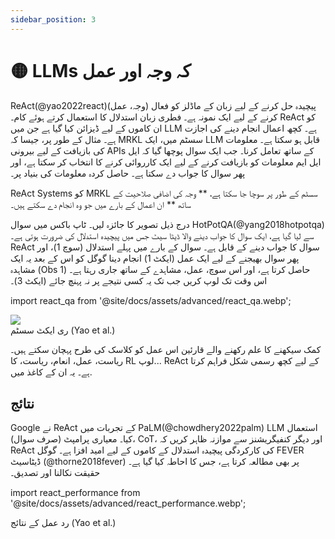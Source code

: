 ```yaml
---
sidebar_position: 3
---
```


# 🟡 LLMs کہ وجہ اور عمل

ReAct(@yao2022react)(وجہ، عمل) پیچیدہ حل کرنے کے لیے زبان کے ماڈلز کو فعال کرنے کے لیے ایک نمونہ ہے۔
فطری زبان استدلال کا استعمال کرتے ہوئے کام۔ ReAct کو ان کاموں کے لیے ڈیزائن کیا گیا ہے جن میں LLM ہے۔
کچھ اعمال انجام دینے کی اجازت ہے۔ مثال کے طور پر، جیسا کہ MRKL سسٹم میں، ایک LLM قابل ہو سکتا ہے۔
معلومات کی بازیافت کے لیے بیرونی APIs کے ساتھ تعامل کرنا۔ جب ایک سوال پوچھا گیا کہ ایل ایل ایم
معلومات کو بازیافت کرنے کے لیے ایک کارروائی کرنے کا انتخاب کر سکتا ہے، اور پھر سوال کا جواب دے سکتا ہے۔
حاصل کردہ معلومات کی بنیاد پر۔

ReAct Systems کو MRKL سسٹم کے طور پر سوچا جا سکتا ہے، ** وجہ کی اضافی صلاحیت کے ساتھ
** ان اعمال کے بارے میں جو وہ انجام دے سکتے ہیں۔

درج ذیل تصویر کا جائزہ لیں۔ ٹاپ باکس میں سوال HotPotQA(@yang2018hotpotqa) سے لیا گیا ہے،
ایک سوال کا جواب دینے والا ڈیٹا سیٹ جس میں پیچیدہ استدلال کی ضرورت ہوتی ہے۔ ReAct سوال کا جواب دینے کے قابل ہے۔
سوال کے بارے میں پہلے استدلال (سوچ 1)، اور پھر سوال بھیجنے کے لیے ایک عمل (ایکٹ 1) انجام دینا
گوگل کو اس کے بعد یہ ایک مشاہدہ (Obs 1) حاصل کرتا ہے، اور اس سوچ، عمل، مشاہدے کے ساتھ جاری رہتا ہے۔
اس وقت تک لوپ کریں جب تک یہ کسی نتیجے پر نہ پہنچ جائے (ایکٹ 3)۔


import react_qa from '@site/docs/assets/advanced/react_qa.webp';

<div style={{textAlign: 'center'}}>
   <img src={react_qa} style={{width: "500px"}}/>
</div>

<div style={{textAlign: 'center'}}>
ری ایکٹ سسٹم (Yao et al.)
</div>


کمک سیکھنے کا علم رکھنے والے قارئین اس عمل کو کلاسک کی طرح پہچان سکتے ہیں۔
ریاست، عمل، انعام، ریاست، کا RL لوپ... ReAct کے لیے کچھ رسمی شکل فراہم کرتا ہے۔
یہ ان کے کاغذ میں.


## نتائج

Google نے ReAct کے تجربات میں PaLM(@chowdhery2022palm) LLM استعمال کیا۔
معیاری پرامپٹ (صرف سوال)، CoT، اور دیگر کنفیگریشنز سے موازنہ
ظاہر کریں کہ ReAct کی کارکردگی پیچیدہ استدلال کے کاموں کے لیے امید افزا ہے۔ گوگل
FEVER ڈیٹاسیٹ (@thorne2018fever) پر بھی مطالعہ کرتا ہے، جس کا احاطہ کیا گیا ہے۔
حقیقت نکالنا اور تصدیق۔

import react_performance from '@site/docs/assets/advanced/react_performance.webp';

<div style={{textAlign: 'center'}}>
   <LazyLoadImage src={react_performance} style={{width: "500px"}} />
</div>

<div style={{textAlign: 'center'}}>
رد عمل کے نتائج (Yao et al.)
</div>